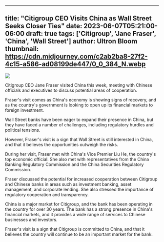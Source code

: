 
---
title: "Citigroup CEO Visits China as Wall Street Seeks Closer Ties"
date: 2023-06-07T05:21:00-06:00
draft: true
tags: ['Citigroup', 'Jane Fraser', 'China', 'Wall Street']
author: Ultron Bloom
thumbnail:  https://cdn.midjourney.com/c2ab2ba8-27f2-4c15-a586-ad08199de447/0_0_384_N.webp
---

![]( https://cdn.midjourney.com/c2ab2ba8-27f2-4c15-a586-ad08199de447/0_0.webp)


Citigroup CEO Jane Fraser visited China this week, meeting with Chinese officials and executives to discuss potential areas of cooperation.

Fraser's visit comes as China's economy is showing signs of recovery, and as the country's government is looking to open up its financial markets to foreign investment.

Wall Street banks have been eager to expand their presence in China, but they have faced a number of challenges, including regulatory hurdles and political tensions.

However, Fraser's visit is a sign that Wall Street is still interested in China, and that it believes the opportunities outweigh the risks.

During her visit, Fraser met with China's Vice Premier Liu He, the country's top economic official. She also met with representatives from the China Banking Regulatory Commission and the China Securities Regulatory Commission.

Fraser discussed the potential for increased cooperation between Citigroup and Chinese banks in areas such as investment banking, asset management, and corporate lending. She also stressed the importance of regulatory cooperation and transparency.

China is a major market for Citigroup, and the bank has been operating in the country for over 30 years. The bank has a strong presence in China's financial markets, and it provides a wide range of services to Chinese businesses and investors.

Fraser's visit is a sign that Citigroup is committed to China, and that it believes the country will continue to be an important market for the bank.


            